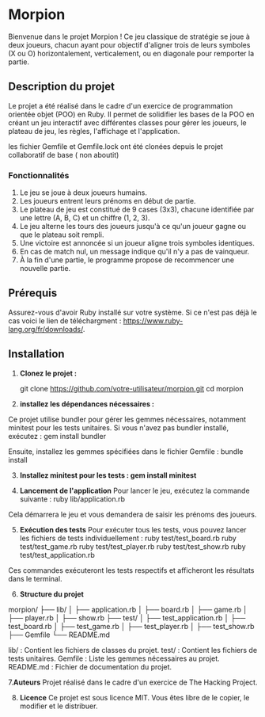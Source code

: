 # Morpion 

Bienvenue dans le projet Morpion ! Ce jeu classique de stratégie se joue à deux joueurs, chacun ayant pour objectif d'aligner trois de leurs symboles (X ou O) horizontalement, verticalement, ou en diagonale pour remporter la partie.

## Description du projet

Le projet a été réalisé dans le cadre d'un exercice de programmation orientée objet (POO) en Ruby. Il permet de solidifier les bases de la POO en créant un jeu interactif avec différentes classes pour gérer les joueurs, le plateau de jeu, les règles, l'affichage et l'application.

les fichier Gemfile et Gemfile.lock ont été clonées depuis le projet collaboratif de base ( non aboutit) 

### Fonctionnalités

1. Le jeu se joue à deux joueurs humains.
2. Les joueurs entrent leurs prénoms en début de partie.
3. Le plateau de jeu est constitué de 9 cases (3x3), chacune identifiée par une lettre (A, B, C) et un chiffre (1, 2, 3).
4. Le jeu alterne les tours des joueurs jusqu'à ce qu'un joueur gagne ou que le plateau soit rempli.
5. Une victoire est annoncée si un joueur aligne trois symboles identiques.
6. En cas de match nul, un message indique qu'il n'y a pas de vainqueur.
7. À la fin d'une partie, le programme propose de recommencer une nouvelle partie.

## Prérequis

Assurez-vous d'avoir Ruby installé sur votre système. Si ce n'est pas déjà le cas voici le lien de téléchargment : https://www.ruby-lang.org/fr/downloads/.

## Installation

1. **Clonez le projet :**

   git clone https://github.com/votre-utilisateur/morpion.git
   cd morpion

2. **installez les dépendances nécessaires :**

Ce projet utilise bundler pour gérer les gemmes nécessaires, notamment minitest pour les tests unitaires. Si vous n'avez pas bundler installé, exécutez :  gem install bundler
     
Ensuite, installez les gemmes spécifiées dans le fichier Gemfile :    bundle install
  
3. **Installez minitest pour les tests :  gem install minitest**

4. **Lancement de l'application** 
Pour lancer le jeu, exécutez la commande suivante :   ruby lib/application.rb

Cela démarrera le jeu et vous demandera de saisir les prénoms des joueurs.

5. **Exécution des tests**
Pour exécuter tous les tests, vous pouvez lancer les fichiers de tests individuellement  : 
ruby test/test_board.rb
ruby test/test_game.rb
ruby test/test_player.rb
ruby test/test_show.rb
ruby test/test_application.rb

Ces commandes exécuteront les tests respectifs et afficheront les résultats dans le terminal.

6. **Structure du projet**

morpion/
├── lib/
│   ├── application.rb
│   ├── board.rb
│   ├── game.rb
│   ├── player.rb
│   ├── show.rb
├── test/
│   ├── test_application.rb
│   ├── test_board.rb
│   ├── test_game.rb
│   ├── test_player.rb
│   ├── test_show.rb
├── Gemfile
└── README.md

lib/ : Contient les fichiers de classes du projet.
test/ : Contient les fichiers de tests unitaires.
Gemfile : Liste les gemmes nécessaires au projet.
README.md : Fichier de documentation du projet.

7.**Auteurs**
Projet réalisé dans le cadre d'un exercice de The Hacking Project.

8. **Licence**
Ce projet est sous licence MIT. Vous êtes libre de le copier, le modifier et le distribuer.